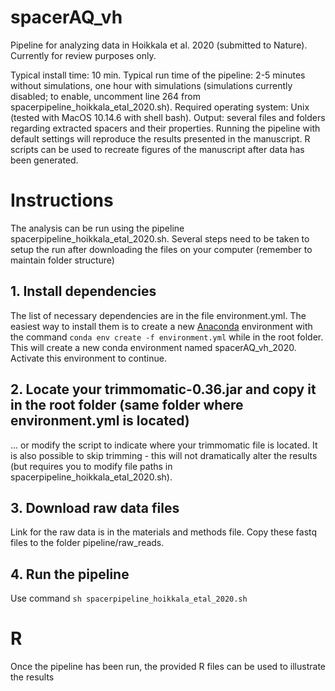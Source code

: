 # spacerAQ_vh
Pipeline for analyzing data in Hoikkala et al. 2020 (submitted to Nature). Currently for review purposes only.

Typical install time: 10 min. Typical run time of the pipeline: 2-5 minutes without simulations, one hour with simulations (simulations currently disabled; to enable, uncomment line 264 from spacerpipeline_hoikkala_etal_2020.sh). Required operating system: Unix (tested with MacOS 10.14.6 with shell bash). Output: several files and folders regarding extracted spacers and their properties. Running the pipeline with default settings will reproduce the results presented in the manuscript. R scripts can be used to recreate figures of the manuscript after data has been generated.

# Instructions
The analysis can be run using the pipeline spacerpipeline_hoikkala_etal_2020.sh.
Several steps need to be taken to setup the run after downloading the files on your computer (remember to maintain folder structure)

## 1. Install dependencies
The list of necessary dependencies are in the file environment.yml. The easiest way to install them is to create a new [Anaconda](https://www.anaconda.com/distribution/) environment with the command `conda env create -f environment.yml` while in the root folder. This will create a new conda environment named spacerAQ_vh_2020. Activate this environment to continue.

## 2. Locate your trimmomatic-0.36.jar and copy it in the root folder (same folder where environment.yml is located)
... or modify the script to indicate where your trimmomatic file is located. It is also possible to skip trimming - this will not dramatically alter the results (but requires you to modify file paths in spacerpipeline_hoikkala_etal_2020.sh).

## 3. Download raw data files
Link for the raw data is in the materials and methods file. Copy these fastq files to the folder pipeline/raw_reads.

## 4. Run the pipeline
Use command `sh spacerpipeline_hoikkala_etal_2020.sh`

# R
Once the pipeline has been run, the provided R files can be used to illustrate the results
